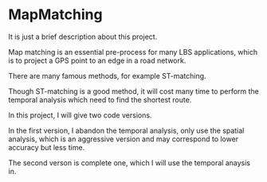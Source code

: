 # MapMatching
It is just a brief description about this project.

Map matching is an essential pre-process for many LBS applications, which is to project a GPS point 
to an edge in a road network.   

There are many famous methods, for example ST-matching. 

Though ST-matching is a good method, it will cost many time to perform the temporal analysis 
which need to find the shortest route. 

In this project, I will give two code versions. 

In the first version, I abandon the temporal analysis, only use the spatial analysis, which is an aggressive version 
and may correspond to lower accuracy but less time. 

The second verson is complete one, which I will use the temporal anaysis in.

